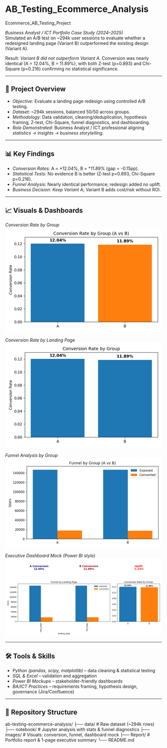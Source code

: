 # AB_Testing_Ecommerce_Analysis

 Ecommerce_AB_Testing_Project  

*Business Analyst / ICT Portfolio Case Study (2024–2025)*  
Simulated an A/B test on ~294k user sessions to evaluate whether a redesigned landing page (Variant B) outperformed the existing design (Variant A).  

Result: *Variant B did not outperform Variant A*. Conversion was nearly identical (A = 12.04%, B = 11.89%), with both Z-test (p=0.893) and Chi-Square (p=0.216) confirming no statistical significance.  

---

## 📌 Project Overview
- *Objective:* Evaluate a landing page redesign using controlled A/B testing.  
- *Dataset:* ~294k sessions, balanced 50/50 across groups.  
- *Methodology:* Data validation, cleaning/deduplication, hypothesis framing, Z-test, Chi-Square, funnel diagnostics, and dashboarding.  
- *Role Demonstrated:* Business Analyst / ICT professional aligning *statistics → insights → business storytelling*.  

---

## 📊 Key Findings
- *Conversion Rates:* A = *12.04%, B = **11.89%* (gap = -0.15pp).  
- *Statistical Tests:* No evidence B is better (Z-test p=0.893, Chi-Square p=0.216).  
- *Funnel Analysis:* Nearly identical performance; redesign added no uplift.  
- *Business Decision:* *Keep Variant A*; Variant B adds cost/risk without ROI.  

---

## 📈 Visuals & Dashboards  

*Conversion Rate by Group*  
![Conversion Rate](image/conversion_rate_by_group_clean.png)  

*Conversion Rate by Landing Page*  
![Conversion KPI](image/conversion_rate_by_group_kpi.png)  

*Funnel Analysis by Group*  
![Funnel](image/funnel_by_group.png)  

*Executive Dashboard Mock (Power BI style)*  
![Dashboard](image/dashboard_mock.png)  

---

## 🛠 Tools & Skills
- *Python (pandas, scipy, matplotlib)* – data cleaning & statistical testing  
- *SQL & Excel* – validation and aggregation  
- *Power BI Mockups* – stakeholder-friendly dashboards  
- *BA/ICT Practices* – requirements framing, hypothesis design, governance (Jira/Confluence)  

---

## 📂 Repository Structure

ab-testing-ecommerce-analysis/
├── data/          # Raw dataset (~294k rows)
├── notebook/      # Jupyter analysis with stats & funnel diagnostics
├── images/        # Visuals: conversion, funnel, dashboard mock
├── Report/          # Portfolio report & 1-page executive summary
└── README.md
